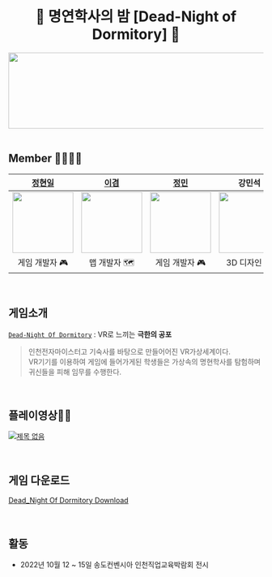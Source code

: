 <h1 align="center"> 👻 명연학사의 밤 [Dead-Night of Dormitory] 👻 </h1>
<div align="center"><img src="https://user-images.githubusercontent.com/90584642/190668522-31ec4b34-bb3a-46db-9097-889dcf264f12.png" width = "600" height = "150"/></div>

<br>

## Member 👨‍👨‍👦‍👦

<div align="center">

|                 [정현일](https://github.com/Junghyonil123)                 |                [이겸](https://github.com/gyeom0919)                 |               [정민](https://github.com/123123445)               |               강민석               |
| :-----------------------------------------------------------------------: | :-----------------------------------------------------------------------: | :-----------------------------------------------------------------------: | :-----------------------------------------------------------------------: |
| <img src='https://user-images.githubusercontent.com/90584642/191173308-ddf341bc-fcca-4e43-b7f6-fa7e26338a3f.jpg' width=120> | <img src='이겸' width=120> | <img src='정민' width=120> | <img src='강민석' width=120> | 
| 게임 개발자 🎮 | 맵 개발자 🗺️ | 게임 개발자 🎮 | 3D 디자인 🖌️ |


</div>

<br>

## 게임소개 

<div class="callout">
  <div>
    <p><code><a href='https://www.youtube.com/watch?v=jb_xNKjx8hM&t=1s' target='_blank'>Dead-Night Of Dormitory</a></code> : VR로 느끼는 <b>극한의 공포</b></p>
  </div>
</div>

> 인천전자마이스터고 기숙사를 바탕으로 만들어어진 VR가상세계이다. <br> VR기기를 이용하여 게임에 들어가게된 학생들은 가상속의 명현학사를 탐험하며 귀신들을 피해 임무를 수행한다.<br>



<br>

## 플레이영상👨‍👦‍
[![제목 없음](https://user-images.githubusercontent.com/90584642/191177612-e0089cf0-6afc-4fc7-9523-619d71b9d18d.png)](https://www.youtube.com/watch?v=jb_xNKjx8hM&t=1s)

<br>

## 게임 다운로드
[Dead_Night Of Dormitory Download](https://drive.google.com/file/d/14PDHhE3wiatZIAD1P4RcZgEwTGF8KQYb/view?usp=sharing)

<br>

## 활동
* 2022년 10월 12 ~ 15일 송도컨벤시아 인천직업교육박람회 전시
